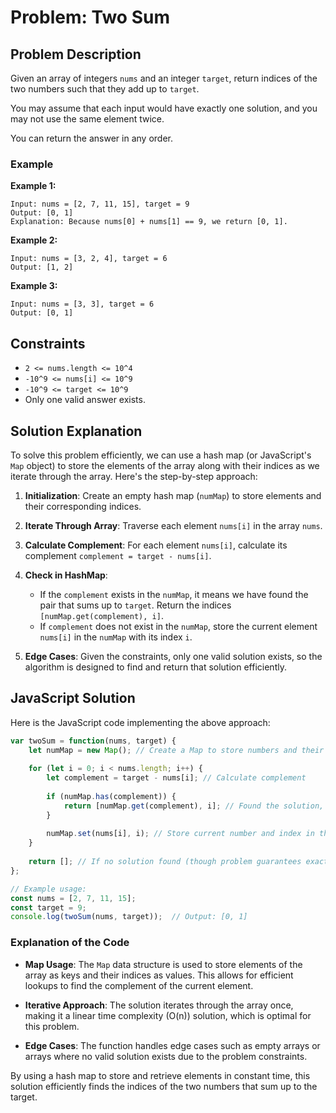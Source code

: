 # Problem: Two Sum

## Problem Description

Given an array of integers `nums` and an integer `target`, return indices of the two numbers such that they add up to `target`.

You may assume that each input would have exactly one solution, and you may not use the same element twice.

You can return the answer in any order.

### Example

**Example 1:**

```
Input: nums = [2, 7, 11, 15], target = 9
Output: [0, 1]
Explanation: Because nums[0] + nums[1] == 9, we return [0, 1].
```

**Example 2:**

```
Input: nums = [3, 2, 4], target = 6
Output: [1, 2]
```

**Example 3:**

```
Input: nums = [3, 3], target = 6
Output: [0, 1]
```

## Constraints

- `2 <= nums.length <= 10^4`
- `-10^9 <= nums[i] <= 10^9`
- `-10^9 <= target <= 10^9`
- Only one valid answer exists.

## Solution Explanation

To solve this problem efficiently, we can use a hash map (or JavaScript's `Map` object) to store the elements of the array along with their indices as we iterate through the array. Here's the step-by-step approach:

1. **Initialization**: Create an empty hash map (`numMap`) to store elements and their corresponding indices.

2. **Iterate Through Array**: Traverse each element `nums[i]` in the array `nums`.

3. **Calculate Complement**: For each element `nums[i]`, calculate its complement `complement = target - nums[i]`.

4. **Check in HashMap**:
   - If the `complement` exists in the `numMap`, it means we have found the pair that sums up to `target`. Return the indices `[numMap.get(complement), i]`.
   - If `complement` does not exist in the `numMap`, store the current element `nums[i]` in the `numMap` with its index `i`.

5. **Edge Cases**: Given the constraints, only one valid solution exists, so the algorithm is designed to find and return that solution efficiently.

## JavaScript Solution

Here is the JavaScript code implementing the above approach:

```javascript
var twoSum = function(nums, target) {
    let numMap = new Map(); // Create a Map to store numbers and their indices
    
    for (let i = 0; i < nums.length; i++) {
        let complement = target - nums[i]; // Calculate complement
        
        if (numMap.has(complement)) {
            return [numMap.get(complement), i]; // Found the solution, return indices
        }
        
        numMap.set(nums[i], i); // Store current number and index in the Map
    }
    
    return []; // If no solution found (though problem guarantees exactly one valid solution)
};

// Example usage:
const nums = [2, 7, 11, 15];
const target = 9;
console.log(twoSum(nums, target));  // Output: [0, 1]
```

### Explanation of the Code

- **Map Usage**: The `Map` data structure is used to store elements of the array as keys and their indices as values. This allows for efficient lookups to find the complement of the current element.

- **Iterative Approach**: The solution iterates through the array once, making it a linear time complexity \(O(n)\) solution, which is optimal for this problem.

- **Edge Cases**: The function handles edge cases such as empty arrays or arrays where no valid solution exists due to the problem constraints.

By using a hash map to store and retrieve elements in constant time, this solution efficiently finds the indices of the two numbers that sum up to the target.